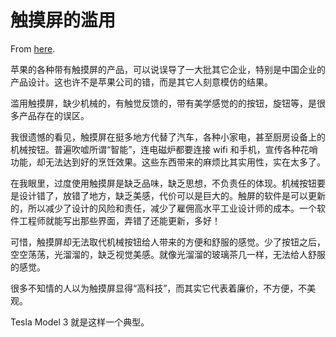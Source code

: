 # 触摸屏的滥用

From [here](https://yinwang1.substack.com/p/touch-screens).

苹果的各种带有触摸屏的产品，可以说误导了一大批其它企业，特别是中国企业的产品设计。这也许不是苹果公司的错，而是其它人刻意模仿的结果。

滥用触摸屏，缺少机械的，有触觉反馈的，带有美学感觉的的按钮，旋钮等，是很多产品存在的误区。

我很遗憾的看见，触摸屏在挺多地方代替了汽车，各种小家电，甚至厨房设备上的机械按钮。普遍吹嘘所谓“智能”，连电磁炉都要连接 wifi 和手机，宣传各种花哨功能，却无法达到好的烹饪效果。这些东西带来的麻烦比其实用性，实在太多了。

在我眼里，过度使用触摸屏是缺乏品味，缺乏思想，不负责任的体现。机械按钮要是设计错了，放错了地方，缺乏美感，代价可以是巨大的。触屏的软件是可以更新的，所以减少了设计的风险和责任，减少了雇佣高水平工业设计师的成本。一个软件工程师就能写出那些界面，弄错了还能更新，多好！

可惜，触摸屏却无法取代机械按钮给人带来的方便和舒服的感觉。少了按钮之后，空空荡荡，光溜溜的，缺乏视觉美感。就像光溜溜的玻璃茶几一样，无法给人舒服的感觉。

很多不知情的人以为触摸屏显得“高科技”，而其实它代表着廉价，不方便，不美观。

Tesla Model 3 就是这样一个典型。
